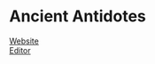 # Ancient Antidotes
[Website](http://awesomefresh.github.io/Ancient-Antidotes/)
<br>
[Editor](https://github.com/AwesomeFresh/Ancient-Antidotes/gh-pages/index.html)
